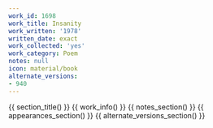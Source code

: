 ```yaml
---
work_id: 1698
work_title: Insanity
work_written: '1978'
written_date: exact
work_collected: 'yes'
work_category: Poem
notes: null
icon: material/book
alternate_versions:
- 940
---
```


{{ section_title() }}
{{ work_info() }}
{{ notes_section() }}
{{ appearances_section() }}
{{ alternate_versions_section() }}
